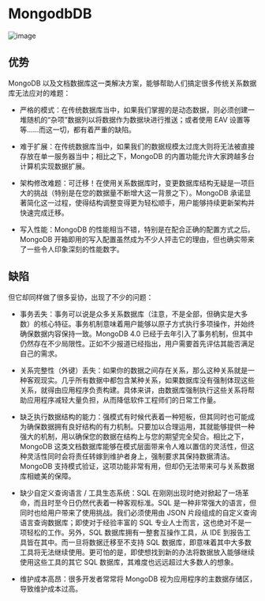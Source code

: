 # MongodbDB

![image](https://user-images.githubusercontent.com/5803001/51297667-2ca78400-1a5c-11e9-9a52-7b358fa0148c.png)

## 优势

MongoDB 以及文档数据库这一类解决方案，能够帮助人们搞定很多传统关系数据库无法应对的难题：

- 严格的模式：在传统数据库当中，如果我们掌握的是动态数据，则必须创建一堆随机的“杂项”数据列以将数据作为数据块进行推送；或者使用 EAV 设置等等……而这一切，都有着严重的缺陷。

- 难于扩展：在传统数据库当中，如果我们的数据规模太过庞大则将无法被直接存放在单一服务器当中；相比之下，MongoDB 的内置功能允许大家跨越多台计算机实现数据扩展。

- 架构修改难题：可迁移！在使用关系数据库时，变更数据库结构无疑是一项巨大的挑战（特别是在您的数据量不断增大这一背景之下）。MongoDB 承诺显著简化这一过程，使得结构调整变得更为轻松顺手，用户能够持续更新架构并快速完成迁移。

- 写入性能：MongoDB 的性能相当不错，特别是在配合正确的配置方式之后。MongoDB 开箱即用的写入配置虽然成为不少人抨击它的理由，但也确实带来了一些令人印象深刻的性能数字。

## 缺陷

但它却同样做了很多妥协，出现了不少的问题：

- 事务丢失：事务可以说是众多关系数据库（注意，不是全部，但确实是大多数）的核心特征。事务机制意味着用户能够以原子方式执行多项操作，并始终确保数据内容保持一致。MongoDB 4.0 已经于去年引入了事务机制，但其中仍然存在不少局限性。正如不少报道已经指出，用户需要首先评估其能否满足自己的需求。

- 关系完整性（外键）丢失：如果你的数据之间存在关系，那么这种关系就是一种客观现实。几乎所有数据中都包含某种关系，如果数据库没有强制体现这些关系，就得由应用程序负责构建。具体来讲，由数据库强制执行这些关系将帮助应用程序减轻大量负担，从而降低软件工程师们的日常工作量。

- 缺乏执行数据结构的能力：强模式有时候代表着一种短板，但其同时也可能成为确保数据拥有良好结构的有力机制。只要加以合理运用，其就能够提供一种强大的机制，用以确保您的数据在结构上与您的期望完全契合。相比之下，MongoDB 这类文档数据库能够在模式层面带来令人难以置信的灵活性，但这种灵活性同时会将责任转嫁到维护者身上，强制要求其保持数据清洁。MongoDB 支持模式验证，这项功能非常有用，但却仍无法带来可与关系数据库相媲美的保障。

- 缺少自定义查询语言 / 工具生态系统：SQL 在刚刚出现时绝对掀起了一场革命，而且时至今日仍然代表着一种客观标准。SQL 是一种非常强大的语言，但同时也给用户带来了使用挑战。我们必须使用由 JSON 片段组成的自定义查询语言查询数据库；即使对于经验丰富的 SQL 专业人士而言，这也绝对不是一项轻松的工作。另外，SQL 数据库拥有一整套互操作工具，从 IDE 到报告工具皆在其中。而一旦将数据迁移至不支持 SQL 数据库，即意味着其中大多数工具将无法继续使用。更可怕的是，即使想找到新的办法将数据放入能够继续使用这些工具的其它 SQL 数据库，其难度也远远超过大多数人的想象。

- 维护成本高昂：很多开发者常常将 MongoDB 视为应用程序的主数据存储区，导致维护成本过高。

